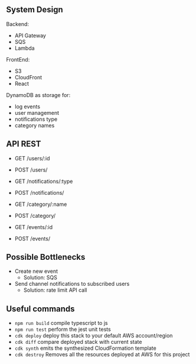 ## System Design

Backend:
* API Gateway
* SQS
* Lambda

FrontEnd:
* S3
* CloudFront
* React

DynamoDB as storage for:
* log events
* user management
* notifications type
* category names

## API REST

* GET /users/:id
* POST /users/

* GET /notifications/:type
* POST /notifications/

* GET /category/:name
* POST /category/

* GET /events/:id
* POST /events/

## Possible Bottlenecks

* Create new event
    * Solution: SQS
* Send channel notifications to subscribed users
    * Solution: rate limit API call

## Useful commands

* `npm run build`   compile typescript to js
* `npm run test`    perform the jest unit tests
* `cdk deploy`      deploy this stack to your default AWS account/region
* `cdk diff`        compare deployed stack with current state
* `cdk synth`       emits the synthesized CloudFormation template
* `cdk destroy`     Removes all the resources deployed at AWS for this project
